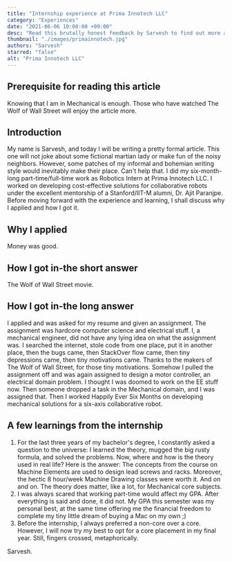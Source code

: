 ```yaml
---
title: "Internship experience at Prima Innotech LLC"
category: "Experiences"
date: "2021-06-06 10:00:00 +09:00"
desc: "Read this brutally honest feedback by Sarvesh to find out more about his internship at Prima Innotech LLC"
thumbnail: "./images/primainnotech.jpg"
authors: "Sarvesh"
starred: "false"
alt: "Prima Innotech LLC"
---
```


## Prerequisite for reading this article
Knowing that I am in Mechanical is enough. Those who have watched The Wolf of
Wall Street will enjoy the article more.

## Introduction
My name is Sarvesh, and today I will be writing a pretty formal article. This one will
not joke about some fictional martian lady or make fun of the noisy neighbors.
However, some patches of my informal and bohemian writing style would
inevitably make their place. Can't help that.
I did my six-month-long part-time/full-time work as Robotics Intern at Prima Innotech
LLC. I worked on developing cost-effective solutions for collaborative robots under
the excellent mentorship of a Stanford/IIT-M alumni, Dr. Ajit Paranjpe. Before moving
forward with the experience and learning, I shall discuss why I applied and how I got
it.

## Why I applied
Money was good.

## How I got in-the short answer
The Wolf of Wall Street movie.

## How I got in-the long answer
I applied and was asked for my resume and given an assignment. The assignment
was hardcore computer science and electrical stuff. I, a mechanical engineer, did not
have any lying idea on what the assignment was. I searched the internet, stole code
from one place, put it in another place, then the bugs came, then StackOver flow
came, then tiny depressions came, then tiny motivations came. Thanks to the makers
of The Wolf of Wall Street, for those tiny motivations. Somehow I pulled
the assignment off and was again assigned to design a motor controller, an electrical
domain problem. I thought I was doomed to work on the EE stuff now. Then someone
dropped a task in the Mechanical domain, and I was assigned that. Then I
worked Happily Ever Six Months on developing mechanical solutions for a six-axis collaborative robot.

## A few learnings from the internship
1. For the last three years of my bachelor's degree, I constantly asked a question
to the universe: I learned the theory, mugged the big rusty formula, and solved
the problems. Now, where and how is the theory used in real life? Here is the
answer: The concepts from the course on Machine Elements are used to
design lead screws and racks. Moreover, the hectic 8 hour/week Machine Drawing
classes were worth it. And on and on. The theory does matter, like a lot, for
Mechanical core subjects.
2. I was always scared that working part-time would affect my GPA. After
everything is said and done, it did not. My GPA this semester was my personal
best, at the same time offering me the financial freedom to complete my tiny
little dream of buying a Mac on my own ;)
3. Before the internship, I always preferred a non-core over a core. However, I will
now try my best to opt for a core placement in my final year. Still, fingers crossed, metaphorically.


Sarvesh.
